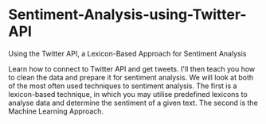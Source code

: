 # Sentiment-Analysis-using-Twitter-API
Using the Twitter API, a Lexicon-Based Approach for Sentiment Analysis

Learn how to connect to Twitter API and get tweets. I'll then teach you how to clean the data and prepare it for sentiment analysis. We will look at both of the most often used techniques to sentiment analysis. The first is a lexicon-based technique, in which you may utilise predefined lexicons to analyse data and determine the sentiment of a given text. The second is the Machine Learning Approach.
